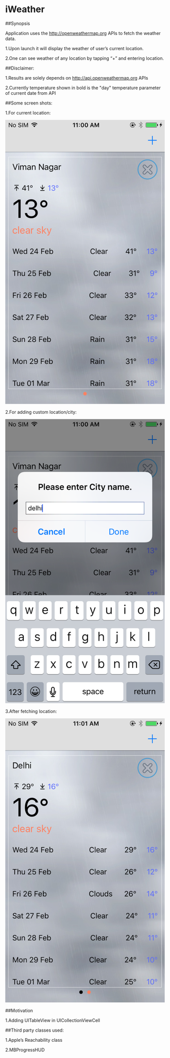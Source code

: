 # iWeather
##Synopsis

Application uses the http://openweathermap.org APIs to fetch the weather data.

1.Upon launch it will display the weather of user’s current location.

2.One can see weather of any location by tapping “+” and entering location.

##Disclaimer:

1.Results are solely depends on http://api.openweathermap.org APIs

2.Currently temperature shown in bold is the "day" temperature parameter of current date from API

##Some screen shots:

1.For current location:

![alt tag](https://github.com/preetamjadakar/iWeather/blob/master/iWeather/Screen%20Shot%202016-02-23%20at%207.47.23%20pm.png)

2.For adding custom location/city:

![alt tag](https://github.com/preetamjadakar/iWeather/blob/master/iWeather/Screen%20Shot%202016-02-23%20at%207.47.36%20pm.png)

3.After fetching location:

![alt tag](https://github.com/preetamjadakar/iWeather/blob/master/iWeather/Screen%20Shot%202016-02-23%20at%207.47.46%20pm.png)

##Motivation

1.Adding UITableView in UICollectionViewCell

##Third party classes used:

1.Apple’s Reachability class

2.MBProgressHUD

